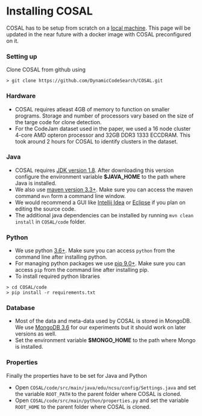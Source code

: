 # Installing COSAL
COSAL has to be setup from scratch on a [local machine](#setting-up). This page will be updated in the near future with a docker image with COSAL preconfigured on it. 

### Setting up

Clone COSAL from github using 
```
> git clone https://github.com/DynamicCodeSearch/COSAL.git
```

### Hardware
* COSAL requires atleast 4GB of memory to function on smaller programs. Storage and number of processors vary based on the size of the targe code for clone detection.
* For the CodeJam dataset used in the paper, we used a 16 node cluster 4-core AMD opteron processor and 32GB DDR3 1333 ECCDRAM. This took around 2 hours for COSAL to identify clusters in the dataset.

### Java
* COSAL requires [JDK version 1.8](https://www.oracle.com/technetwork/java/javase/downloads/jdk8-downloads-2133151.html). After downloading this version configure the environment variable **$JAVA_HOME** to the path where Java is installed.
* We also use [maven version 3.3+](https://maven.apache.org/download.cgi). Make sure you can access the maven command `mvn` form a command line window.
* We would recommend a GUI like [Intellij Idea](https://www.jetbrains.com/idea/) or [Eclipse](https://www.eclipse.org/downloads/) if you plan on editing the source code.
* The additional java dependencies can be installed by running `mvn clean install` in `COSAL/code` folder.

### Python
* We use python [3.6+](https://www.python.org/downloads/). Make sure you can access `python` from the command line after installing python.
* For managing python packages we use [pip 9.0+](https://pip.pypa.io/en/stable/installing/). Make sure you can access `pip` from the command line after installing pip.
* To install required python libraries 
```
> cd COSAL/code
> pip install -r requirements.txt
```

### Database
* Most of the data and meta-data used by COSAL is stored in MongoDB. We use [MongoDB 3.6](https://docs.mongodb.com/manual/installation/) for our experiments but it should work on later versions as well.
* Set the environment variable **$MONGO_HOME** to the path where Mongo is installed.

### Properties
Finally the properties have to be set for Java and Python
* Open `COSAL/code/src/main/java/edu/ncsu/config/Settings.java` and set the variable `ROOT_PATH` to the parent folder where COSAL is cloned.
* Open `COSAL/code/src/main/python/properties.py` and set the variable `ROOT_HOME` to the parent folder where COSAL is cloned.

